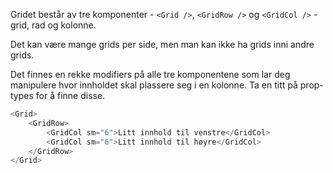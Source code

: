 Gridet består av tre komponenter - `<Grid />`, `<GridRow />` og `<GridCol />` - grid, rad og kolonne.

Det kan være mange grids per side, men man kan ikke ha grids inni andre grids.

Det finnes en rekke modifiers på alle tre komponentene som lar deg manipulere hvor innholdet skal plassere seg i en
kolonne. Ta en titt på prop-types for å finne disse.

```js
<Grid>
    <GridRow>
        <GridCol sm="6">Litt innhold til venstre</GridCol>
        <GridCol sm="6">Litt innhold til høyre</GridCol>
    </GridRow>
</Grid>
```

